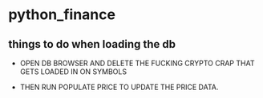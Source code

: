 # python_finance

## things to do when loading the db

- OPEN DB BROWSER AND DELETE THE FUCKING CRYPTO CRAP THAT GETS LOADED IN ON SYMBOLS

- THEN RUN POPULATE PRICE TO UPDATE THE PRICE DATA.